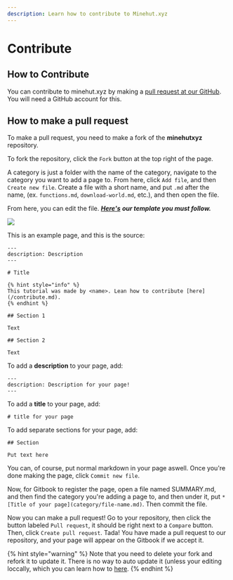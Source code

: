 ```yaml
---
description: Learn how to contribute to Minehut.xyz
---
```


# Contribute

## How to Contribute

You can contribute to minehut.xyz by making a [pull request at our GitHub](https://github.com/TeamMH/minehutxyz). You will need a GitHub account for this.

## How to make a pull request

To make a pull request, you need to make a fork of the **minehutxyz** repository.

To fork the repository, click the `Fork` button at the top right of the page.

A category is just a folder with the name of the category, navigate to the category you want to add a page to. From here, click `Add file`, and then `Create new file`. Create a file with a short name, and put `.md` after the name, \(ex. `functions.md`, `download-world.md`, etc.\), and then open the file.

From here, you can edit the file. [_**Here's**_](https://raw.githubusercontent.com/TeamMH/minehutxyz/master/template.md) _**our template you must follow.**_

![](.gitbook/assets/example.png)

This is an example page, and this is the source:

```text
---
description: Description
---

# Title

{% hint style="info" %}
This tutorial was made by <name>. Lean how to contribute [here](/contribute.md).
{% endhint %}

## Section 1

Text

## Section 2

Text
```

To add a **description** to your page, add:

```text
---
description: Description for your page!
---
```

To add a **title** to your page, add:

```text
# title for your page
```

To add separate sections for your page, add:

```text
## Section

Put text here
```

You can, of course, put normal markdown in your page aswell. Once you're done making the page, click `Commit new file`.

Now, for Gitbook to register the page, open a file named SUMMARY.md, and then find the category you're adding a page to, and then under it, put `* [Title of your page](category/file-name.md)`. Then commit the file.

Now you can make a pull request! Go to your repository, then click the button labeled `Pull request`, it should be right next to a `Compare` button. Then, click `Create pull request`. Tada! You have made a pull request to our repository, and your page will appear on the Gitbook if we accept it.

{% hint style="warning" %}
Note that you need to delete your fork and refork it to update it. There is no way to auto update it \(unless your editing loccally, which you can learn how to [here](https://docs.github.com/en/free-pro-team@latest/github/collaborating-with-issues-and-pull-requests/syncing-a-fork).
{% endhint %}
